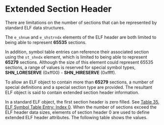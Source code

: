 # Extended Section Header

There are limitations on the number of sections that can be represented by standard ELF data structures.

The `e_shnum` and `e_shstrndx` elements of the ELF header are both limited to being able to represent **65535** sections.

In addition, symbol table entries can reference their associated section using the `st_shndx` element, which is limited to being able to represent **65279** sections. Although the size of this element could represent 65535 sections, a range of values is reserved for special symbol types, **SHN_LORESERVE** (0xff00) - **SHN_HIRESERVE** (0xffff).

To allow an ELF object to contain more than **65279** sections, a number of special definitions and a special section type are provided. The resultant ELF object is said to contain extended section header information.

In a standard ELF object, the first section header is zero filled. See [Table 35, ELF Symbol Table Entry: Index 0](https://github.com/astrotycoon/Executable-And-Linking-Format-ELF/blob/main/11.%20Section%20Types.md#figure-4-10-section-header-table-entryindex-0). When the number of sections exceed the ELF header data sizes, elements of section header 0 are used to define extended ELF header attributes. The following table shows the values.

